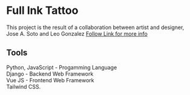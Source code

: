 # Full Ink Tattoo
This project is the  result of a collaboration between artist and designer, Jose A. Soto and Leo Gonzalez
<a href="https://leoglez.vercel.app/">Follow Link for more info</a>


## Tools
Python, JavaScript - Progamming Language <br/>
Django - Backend Web Framework <br/>
Vue JS - Frontend Web Framework <br/>
Tailwind CSS. <br/>
